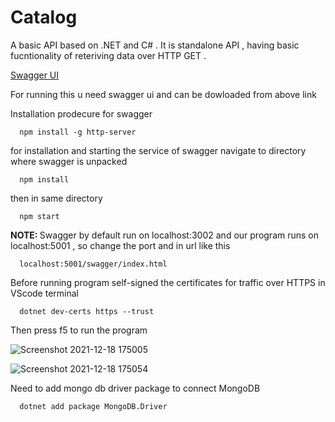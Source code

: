 # Catalog

A basic API based on .NET and C# . It is standalone API , having basic fucntionality of reteriving data over HTTP GET .



<a href = https://github.com/swagger-api/swagger-ui/releases> Swagger UI </a>

For running this u need swagger ui and can be dowloaded from above link

Installation prodecure for swagger 

```
  npm install -g http-server
```

for installation and starting the service of swagger navigate to directory where swagger is unpacked 

```
  npm install
```
then in same directory 

```
  npm start
```
<b> NOTE: </b>  Swagger by default run on localhost:3002 and our program runs on localhost:5001 , so change the port and in url like this

```
  localhost:5001/swagger/index.html
```

Before running program self-signed the certificates for traffic over HTTPS in VScode terminal 

```
  dotnet dev-certs https --trust
```
Then press f5 to run the program 

![Screenshot 2021-12-18 175005](https://user-images.githubusercontent.com/36817376/146640981-daca7242-8ad3-4cf6-a584-713cf155b1a5.png)





![Screenshot 2021-12-18 175054](https://user-images.githubusercontent.com/36817376/146640988-fc2cfba8-1cf2-4a7e-b84c-f05c7e8c250f.png)


Need to add mongo db driver package to connect MongoDB

```
  dotnet add package MongoDB.Driver
```